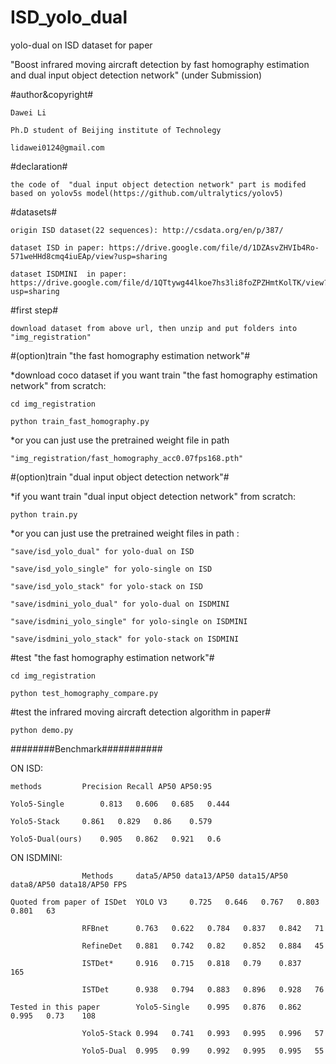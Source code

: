 # ISD_yolo_dual

yolo-dual on ISD dataset for paper 

"Boost infrared moving aircraft detection by fast homography estimation and dual input object detection network" (under Submission)

#author&copyright#

	Dawei Li
	
	Ph.D student of Beijing institute of Technolegy
	
	lidawei0124@gmail.com


#declaration#
	
	the code of  "dual input object detection network" part is modifed based on yolov5s model(https://github.com/ultralytics/yolov5)
	
#datasets#

	origin ISD dataset(22 sequences): http://csdata.org/en/p/387/

	dataset ISD in paper: https://drive.google.com/file/d/1DZAsvZHVIb4Ro-571weHHd8cmq4iuEAp/view?usp=sharing

	dataset ISDMINI  in paper: https://drive.google.com/file/d/1QTtywg44lkoe7hs3li8foZPZHmtKolTK/view?usp=sharing


#first step#

	download dataset from above url, then unzip and put folders into "img_registration"


#(option)train "the fast homography estimation network"#

*download coco dataset if you want train "the fast homography estimation network" from scratch:

	cd img_registration

	python train_fast_homography.py

*or you can just use the pretrained weight file in path

	"img_registration/fast_homography_acc0.07fps168.pth"


#(option)train "dual input object detection network"#

*if you want train "dual input object detection network" from scratch:

	python train.py

*or you can just use the pretrained weight files in path :

	"save/isd_yolo_dual" for yolo-dual on ISD

	"save/isd_yolo_single" for yolo-single on ISD

	"save/isd_yolo_stack" for yolo-stack on ISD

	"save/isdmini_yolo_dual" for yolo-dual on ISDMINI

	"save/isdmini_yolo_single" for yolo-single on ISDMINI

	"save/isdmini_yolo_stack" for yolo-stack on ISDMINI


#test "the fast homography estimation network"#

	cd img_registration

	python test_homography_compare.py


#test the infrared moving aircraft detection algorithm in paper#

	python demo.py

########Benchmark###########

ON ISD:


	methods			Precision Recall AP50 AP50:95

	Yolo5-Single		0.813	0.606	0.685	0.444

	Yolo5-Stack		0.861	0.829	0.86	0.579

	Yolo5-Dual(ours)	0.905	0.862	0.921	0.6


ON ISDMINI:


					Methods     data5/AP50 data13/AP50 data15/AP50 data8/AP50 data18/AP50 FPS
							
	Quoted from paper of ISDet	YOLO V3		0.725	0.646	0.767	0.803	0.801	63

					RFBnet		0.763	0.622	0.784	0.837	0.842	71

					RefineDet	0.881	0.742	0.82	0.852	0.884	45

					ISTDet*		0.916	0.715	0.818	0.79	0.837	165

					ISTDet		0.938	0.794	0.883	0.896	0.928	76

	Tested in this paper		Yolo5-Single	0.995	0.876	0.862	0.995	0.73	108

					Yolo5-Stack	0.994	0.741	0.993	0.995	0.996	57

					Yolo5-Dual	0.995	0.99	0.992	0.995	0.995	55
